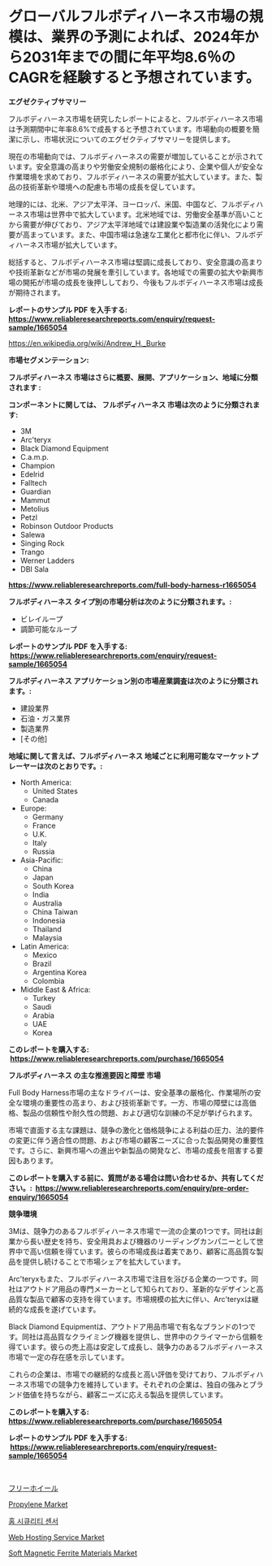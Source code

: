 <p><h1>グローバルフルボディハーネス市場の規模は、業界の予測によれば、2024年から2031年までの間に年平均8.6％のCAGRを経験すると予想されています。</h1></p><p><strong>エグゼクティブサマリー</strong></p>
<p><p>フルボディハーネス市場を研究したレポートによると、フルボディハーネス市場は予測期間中に年率8.6%で成長すると予想されています。市場動向の概要を簡潔に示し、市場状況についてのエグゼクティブサマリーを提供します。</p><p>現在の市場動向では、フルボディハーネスの需要が増加していることが示されています。安全意識の高まりや労働安全規制の厳格化により、企業や個人が安全な作業環境を求めており、フルボディハーネスの需要が拡大しています。また、製品の技術革新や環境への配慮も市場の成長を促しています。</p><p>地理的には、北米、アジア太平洋、ヨーロッパ、米国、中国など、フルボディハーネス市場は世界中で拡大しています。北米地域では、労働安全基準が高いことから需要が伸びており、アジア太平洋地域では建設業や製造業の活発化により需要が高まっています。また、中国市場は急速な工業化と都市化に伴い、フルボディハーネス市場が拡大しています。</p><p>総括すると、フルボディハーネス市場は堅調に成長しており、安全意識の高まりや技術革新などが市場の発展を牽引しています。各地域での需要の拡大や新興市場の開拓が市場の成長を後押ししており、今後もフルボディハーネス市場は成長が期待されます。</p></p>
<p><strong>レポートのサンプル PDF を入手する: <a href="https://www.reliableresearchreports.com/enquiry/request-sample/1665054">https://www.reliableresearchreports.com/enquiry/request-sample/1665054</a></strong></p>
<p><a href="https://en.wikipedia.org/wiki/Andrew_H._Burke">https://en.wikipedia.org/wiki/Andrew_H._Burke</a></p>
<p><strong>市場セグメンテーション:</strong></p>
<p><strong> フルボディハーネス 市場はさらに概要、展開、アプリケーション、地域に分類されます :</strong></p>
<p><strong>コンポーネントに関しては、 フルボディハーネス 市場は次のように分類されます: &nbsp;</strong></p>
<p><ul><li>3M</li><li>Arc'teryx</li><li>Black Diamond Equipment</li><li>C.a.m.p.</li><li>Champion</li><li>Edelrid</li><li>Falltech</li><li>Guardian</li><li>Mammut</li><li>Metolius</li><li>Petzl</li><li>Robinson Outdoor Products</li><li>Salewa</li><li>Singing Rock</li><li>Trango</li><li>Werner Ladders</li><li>DBI Sala</li></ul></p>
<p><strong><a href="https://www.reliableresearchreports.com/full-body-harness-r1665054">https://www.reliableresearchreports.com/full-body-harness-r1665054</a></strong></p>
<p><strong> フルボディハーネス タイプ別の市場分析は次のように分類されます。:</strong></p>
<p><ul><li>ビレイループ</li><li>調節可能なループ</li></ul></p>
<p><strong>レポートのサンプル PDF を入手する: &nbsp;<a href="https://www.reliableresearchreports.com/enquiry/request-sample/1665054">https://www.reliableresearchreports.com/enquiry/request-sample/1665054</a></strong></p>
<p><strong> フルボディハーネス アプリケーション別の市場産業調査は次のように分類されます。:</strong></p>
<p><ul><li>建設業界</li><li>石油・ガス業界</li><li>製造業界</li><li>[その他]</li></ul></p>
<p><strong>地域に関して言えば、フルボディハーネス 地域ごとに利用可能なマーケットプレーヤーは次のとおりです。:</strong></p>
<p><ul>
    <li>
        North America:
        <ul>
            <li>United States</li>
            <li>Canada</li>
        </ul>
    </li>
    <li>
        Europe:
        <ul>
            <li>Germany</li>
            <li>France</li>
            <li>U.K.</li>
            <li>Italy</li>
            <li>Russia</li>
        </ul>
    </li>
    <li>
        Asia-Pacific:
        <ul>
            <li>China</li>
            <li>Japan</li>
            <li>South Korea</li>
            <li>India</li>
            <li>Australia</li>
            <li>China Taiwan</li>
            <li>Indonesia</li>
            <li>Thailand</li>
            <li>Malaysia</li>
        </ul>
    </li>
    <li>
        Latin America:
        <ul>
            <li>Mexico</li>
            <li>Brazil</li>
            <li>Argentina Korea</li>
            <li>Colombia</li>
        </ul>
    </li>
    <li>
        Middle East & Africa:
        <ul>
            <li>Turkey</li>
            <li>Saudi</li>
            <li>Arabia</li>
            <li>UAE</li>
            <li>Korea</li>
        </ul>
    </li>
    </ul></p>
<p><strong>このレポートを購入する: &nbsp;<a href="https://www.reliableresearchreports.com/purchase/1665054">https://www.reliableresearchreports.com/purchase/1665054</a></strong></p>
<p><strong>フルボディハーネス の主な推進要因と障壁 市場</strong></p>
<p><p>Full Body Harness市場の主なドライバーは、安全基準の厳格化、作業場所の安全な環境の重要性の高まり、および技術革新です。一方、市場の障壁には高価格、製品の信頼性や耐久性の問題、および適切な訓練の不足が挙げられます。</p><p>市場で直面する主な課題は、競争の激化と価格競争による利益の圧力、法的要件の変更に伴う適合性の問題、および市場の顧客ニーズに合った製品開発の重要性です。さらに、新興市場への進出や新製品の開発など、市場の成長を阻害する要因もあります。</p></p>
<p><strong>このレポートを購入する前に、質問がある場合は問い合わせるか、共有してください。:&nbsp; <a href="https://www.reliableresearchreports.com/enquiry/pre-order-enquiry/1665054">https://www.reliableresearchreports.com/enquiry/pre-order-enquiry/1665054</a></strong></p>
<p><strong>競争環境</strong></p>
<p><p>3Mは、競争力のあるフルボディハーネス市場で一流の企業の1つです。同社は創業から長い歴史を持ち、安全用具および機器のリーディングカンパニーとして世界中で高い信頼を得ています。彼らの市場成長は着実であり、顧客に高品質な製品を提供し続けることで市場シェアを拡大しています。</p><p>Arc'teryxもまた、フルボディハーネス市場で注目を浴びる企業の一つです。同社はアウトドア用品の専門メーカーとして知られており、革新的なデザインと高品質な製品で顧客の支持を得ています。市場規模の拡大に伴い、Arc'teryxは継続的な成長を遂げています。</p><p>Black Diamond Equipmentは、アウトドア用品市場で有名なブランドの1つです。同社は高品質なクライミング機器を提供し、世界中のクライマーから信頼を得ています。彼らの売上高は安定して成長し、競争力のあるフルボディハーネス市場で一定の存在感を示しています。</p><p>これらの企業は、市場での継続的な成長と高い評価を受けており、フルボディハーネス市場での競争力を維持しています。それぞれの企業は、独自の強みとブランド価値を持ちながら、顧客ニーズに応える製品を提供しています。</p></p>
<p><strong>このレポートを購入する: &nbsp; <a href="https://www.reliableresearchreports.com/purchase/1665054">https://www.reliableresearchreports.com/purchase/1665054</a></strong></p>
<p><strong>レポートのサンプル PDF を入手する: &nbsp;<a href="https://www.reliableresearchreports.com/enquiry/request-sample/1665054">https://www.reliableresearchreports.com/enquiry/request-sample/1665054</a></strong><strong></strong></p>
<p>&nbsp;</p>
<p><p><a href="https://github.com/RandallRunte2023/Market-Research-Report-List-2/blob/main/314743714523.md">フリーホイール</a></p><p><a href="https://github.com/ChloeConn57/Market-Research-Report-List-1/blob/main/propylene-market.md">Propylene Market</a></p><p><a href="https://github.com/LuckeyCorbin/Market-Research-Report-List-2/blob/main/956739120929.md">홈 시큐리티 센서</a></p><p><a href="https://issuu.com/reportprime-2/docs/web-hosting-service-market-size-2030.pptx">Web Hosting Service Market</a></p><p><a href="https://medium.com/@go-emi/global-soft-magnetic-ferrite-materials-market-focus-on-application-end-use-industry-type-7016c7fc28fa">Soft Magnetic Ferrite Materials Market</a></p></p>